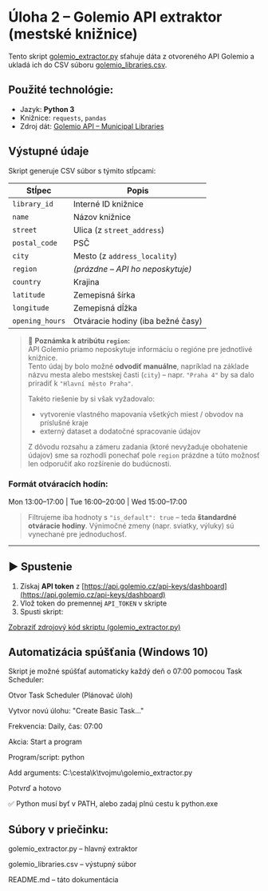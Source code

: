 # Úloha 2 – Golemio API extraktor (mestské knižnice)

Tento skript [golemio_extractor.py](./golemio_extractor.py) sťahuje dáta z otvoreného API Golemio a ukladá ich do CSV súboru [golemio_libraries.csv](./golemio_libraries.csv).

## Použité technológie:
- Jazyk: **Python 3**
- Knižnice: `requests`, `pandas`
- Zdroj dát: [Golemio API – Municipal Libraries](https://api.golemio.cz/docs/openapi/#/🏠️%20Municipal%20Libraries%20(v2))

## Výstupné údaje

Skript generuje CSV súbor s týmito stĺpcami:

| Stĺpec         | Popis                             |
|----------------|------------------------------------|
| `library_id`   | Interné ID knižnice                |
| `name`         | Názov knižnice                     |
| `street`       | Ulica (z `street_address`)         |
| `postal_code`  | PSČ                                |
| `city`         | Mesto (z `address_locality`)       |
| `region`       | *(prázdne – API ho neposkytuje)*   |
| `country`      | Krajina                            |
| `latitude`     | Zemepisná šírka                    |
| `longitude`    | Zemepisná dĺžka                    |
| `opening_hours`| Otváracie hodiny (iba bežné časy)  |

> 📝 **Poznámka k atribútu `region`:**  
> API Golemio priamo neposkytuje informáciu o regióne pre jednotlivé knižnice.  
> Tento údaj by bolo možné **odvodiť manuálne**, napríklad na základe názvu mesta alebo mestskej časti (`city`) – napr. `"Praha 4"` by sa dalo priradiť k `"Hlavní město Praha"`.  
>  
> Takéto riešenie by si však vyžadovalo:
> - vytvorenie vlastného mapovania všetkých miest / obvodov na príslušné kraje
> - externý dataset a dodatočné spracovanie údajov  
>  
> Z dôvodu rozsahu a zámeru zadania (ktoré nevyžaduje obohatenie údajov) sme sa rozhodli ponechať pole `region` prázdne a túto možnosť len odporučiť ako rozšírenie do budúcnosti.


### Formát otváracích hodín:
Mon 13:00–17:00 | Tue 16:00–20:00 | Wed 15:00–17:00


> Filtrujeme iba hodnoty s `"is_default": true` – teda **štandardné otváracie hodiny**. Výnimočné zmeny (napr. sviatky, výluky) sú vynechané pre jednoduchosť.

---

## ▶️ Spustenie

1. Získaj **API token** z [https://api.golemio.cz/api-keys/dashboard](https://api.golemio.cz/api-keys/dashboard)
2. Vlož token do premennej `API_TOKEN` v skripte
3. Spusti skript:

[Zobraziť zdrojový kód skriptu (golemio_extractor.py)](./golemio_extractor.py)


## Automatizácia spúšťania (Windows 10)
Skript je možné spúšťať automaticky každý deň o 07:00 pomocou Task Scheduler:

Otvor Task Scheduler (Plánovač úloh)

Vytvor novú úlohu: "Create Basic Task..."

Frekvencia: Daily, čas: 07:00

Akcia: Start a program

Program/script: python

Add arguments: C:\cesta\k\tvojmu\golemio_extractor.py

Potvrď a hotovo

✅ Python musí byť v PATH, alebo zadaj plnú cestu k python.exe


## Súbory v priečinku:
golemio_extractor.py – hlavný extraktor

golemio_libraries.csv – výstupný súbor

README.md – táto dokumentácia
